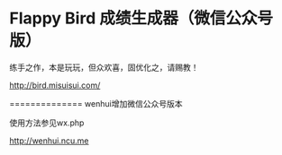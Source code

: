 Flappy Bird 成绩生成器（微信公众号版）
==============

练手之作，本是玩玩，但众欢喜，固优化之，请赐教！

<http://bird.misuisui.com/>

==============
wenhui增加微信公众号版本

使用方法参见wx.php

<http://wenhui.ncu.me>
